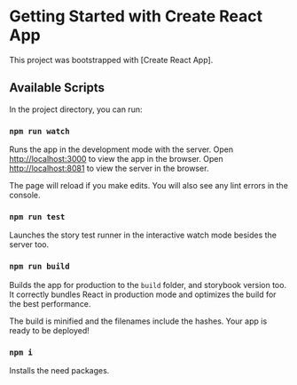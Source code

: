 # Getting Started with Create React App

This project was bootstrapped with [Create React App].

## Available Scripts

In the project directory, you can run:

### `npm run watch`

Runs the app in the development mode with the server.
Open [http://localhost:3000](http://localhost:3000) to view the app in the browser.
Open [http://localhost:8081](http://localhost:8081) to view the server in the browser.

The page will reload if you make edits.
You will also see any lint errors in the console.

### `npm run test`

Launches the story test runner in the interactive watch mode besides the server too.

### `npm run build`

Builds the app for production to the `build` folder, and storybook version too.
It correctly bundles React in production mode and optimizes the build for the best performance.

The build is minified and the filenames include the hashes.
Your app is ready to be deployed!

### `npm i`

Installs the need packages.
